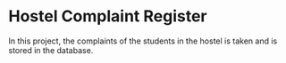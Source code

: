 # Hostel Complaint Register
In this project, the complaints of the students in the hostel is taken and is stored in the database.
